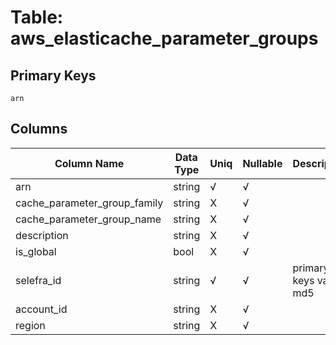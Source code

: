 # Table: aws_elasticache_parameter_groups

## Primary Keys 

```
arn
```


## Columns 

|  Column Name   |  Data Type  | Uniq | Nullable | Description | 
|  ----  | ----  | ----  | ----  | ---- | 
| arn | string | √ | √ |  | 
| cache_parameter_group_family | string | X | √ |  | 
| cache_parameter_group_name | string | X | √ |  | 
| description | string | X | √ |  | 
| is_global | bool | X | √ |  | 
| selefra_id | string | √ | √ | primary keys value md5 | 
| account_id | string | X | √ |  | 
| region | string | X | √ |  | 


